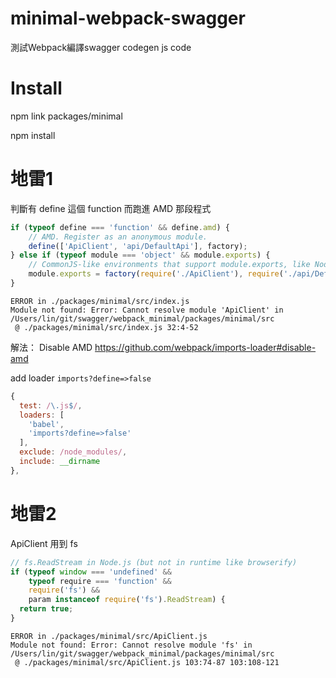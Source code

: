 # minimal-webpack-swagger

測試Webpack編譯swagger codegen js code

# Install

npm link packages/minimal

npm install

# 地雷1

判斷有 define 這個 function 而跑進 AMD 那段程式

```js
if (typeof define === 'function' && define.amd) {
    // AMD. Register as an anonymous module.
    define(['ApiClient', 'api/DefaultApi'], factory);
} else if (typeof module === 'object' && module.exports) {
    // CommonJS-like environments that support module.exports, like Node.
    module.exports = factory(require('./ApiClient'), require('./api/DefaultApi'));
}
```

```
ERROR in ./packages/minimal/src/index.js
Module not found: Error: Cannot resolve module 'ApiClient' in /Users/lin/git/swagger/webpack_minimal/packages/minimal/src
 @ ./packages/minimal/src/index.js 32:4-52
```

解法：
Disable AMD https://github.com/webpack/imports-loader#disable-amd

add loader `imports?define=>false`
```js
{
  test: /\.js$/,
  loaders: [ 
    'babel', 
    'imports?define=>false' 
  ],
  exclude: /node_modules/,
  include: __dirname
},
```


# 地雷2

ApiClient 用到 fs
```js
// fs.ReadStream in Node.js (but not in runtime like browserify)
if (typeof window === 'undefined' &&
    typeof require === 'function' &&
    require('fs') &&
    param instanceof require('fs').ReadStream) {
  return true;
}

```

```
ERROR in ./packages/minimal/src/ApiClient.js
Module not found: Error: Cannot resolve module 'fs' in /Users/lin/git/swagger/webpack_minimal/packages/minimal/src
 @ ./packages/minimal/src/ApiClient.js 103:74-87 103:108-121
```
